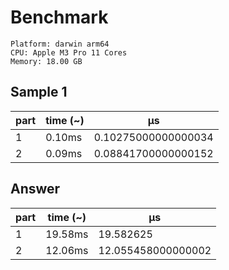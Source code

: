 # Benchmark

```
Platform: darwin arm64
CPU: Apple M3 Pro 11 Cores
Memory: 18.00 GB
```

## Sample 1

| part | time (~) | μs                  |
| ---- | -------- | ------------------- |
| 1    | 0.10ms   | 0.10275000000000034 |
| 2    | 0.09ms   | 0.08841700000000152 |

## Answer

| part | time (~) | μs                 |
| ---- | -------- | ------------------ |
| 1    | 19.58ms  | 19.582625          |
| 2    | 12.06ms  | 12.055458000000002 |
